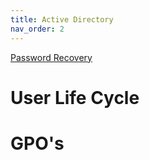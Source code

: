 ```yaml
---
title: Active Directory
nav_order: 2
---
```


[Password Recovery](passwd-recovery.md)


# User Life Cycle

# GPO's
